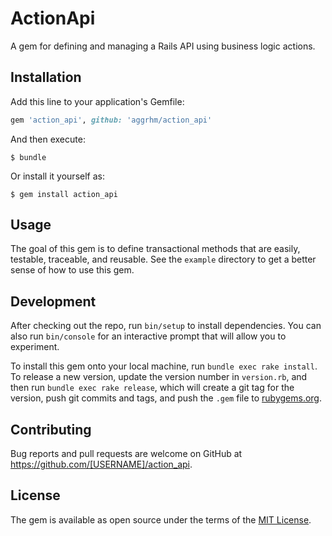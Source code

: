 # ActionApi

A gem for defining and managing a Rails API using business logic actions.

## Installation

Add this line to your application's Gemfile:

```ruby
gem 'action_api', github: 'aggrhm/action_api'
```

And then execute:

    $ bundle

Or install it yourself as:

    $ gem install action_api

## Usage

The goal of this gem is to define transactional methods that are easily, testable, traceable, and reusable. See the `example` directory to get a better sense of how to use this gem.

## Development

After checking out the repo, run `bin/setup` to install dependencies. You can also run `bin/console` for an interactive prompt that will allow you to experiment.

To install this gem onto your local machine, run `bundle exec rake install`. To release a new version, update the version number in `version.rb`, and then run `bundle exec rake release`, which will create a git tag for the version, push git commits and tags, and push the `.gem` file to [rubygems.org](https://rubygems.org).

## Contributing

Bug reports and pull requests are welcome on GitHub at https://github.com/[USERNAME]/action_api.

## License

The gem is available as open source under the terms of the [MIT License](https://opensource.org/licenses/MIT).
